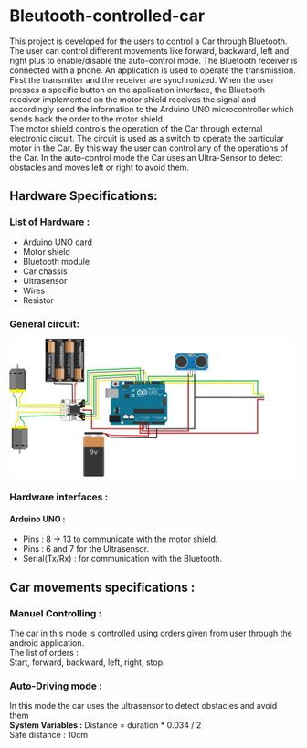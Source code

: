 # Bleutooth-controlled-car

This project is developed for the users to control a Car through
Bluetooth. The user can control different movements like
forward, backward, left and right plus to enable/disable the
auto-control mode. The Bluetooth receiver is connected with a
phone. An application is used to operate the transmission.
<br/>
First the transmitter and the receiver are synchronized. When
the user presses a specific button on the application interface,
the Bluetooth receiver implemented on the motor shield
receives the signal and accordingly send the information to the
Arduino UNO microcontroller which sends back the order to the
motor shield.
<br/>
The motor shield controls the operation of the Car through
external electronic circuit. The circuit is used as a switch to
operate the particular motor in the Car. By this way the user
can control any of the operations of the Car.
In the auto-control mode the Car uses an Ultra-Sensor to detect
obstacles and moves left or right to avoid them.
## Hardware Specifications:
### List of Hardware :
- Arduino UNO card 
- Motor shield
- Bluetooth module
- Car chassis
- Ultrasensor
- Wires
- Resistor
### General circuit:
![General circuit](./assets/project_bb.svg)

### Hardware interfaces :
#### Arduino UNO :
- Pins : 8 → 13 to communicate with the motor shield.
- Pins : 6 and 7 for the Ultrasensor.
- Serial(Tx/Rx) : for communication with the Bluetooth.

## Car movements specifications :
### Manuel Controlling :
The car in this mode is controlled using orders given from user through the android application.<br/>
The list of orders : <br/>
Start, forward, backward, left, right, stop.

### Auto-Driving mode :
In this mode the car uses the ultrasensor to detect obstacles and avoid them <br/>
**System Variables :**
Distance = duration * 0.034 / 2 <br/>
Safe distance : 10cm <br/>
